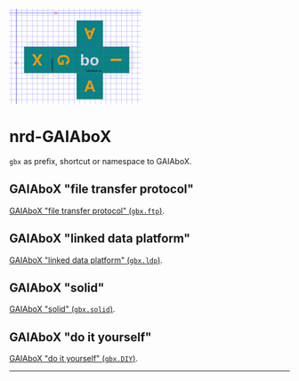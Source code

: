 ![](./resources/GAIAboX.png)

# nrd-GAIAboX

`gbx` as prefix, shortcut or namespace to GAIAboX.


## GAIAboX "file transfer protocol"

[GAIAboX "file transfer protocol" (`gbx.ftp`)](./gbx.ftp/README.md).


## GAIAboX "linked data platform"

[GAIAboX "linked data platform" (`gbx.ldp`)](./gbx.ldp/README.md).


## GAIAboX "solid"

[GAIAboX "solid" (`gbx.solid`)](./gbx.solid/README.md).


## GAIAboX "do it yourself"

[GAIAboX "do it yourself" (`gbx.DIY`)](./DIY/README.md).


---